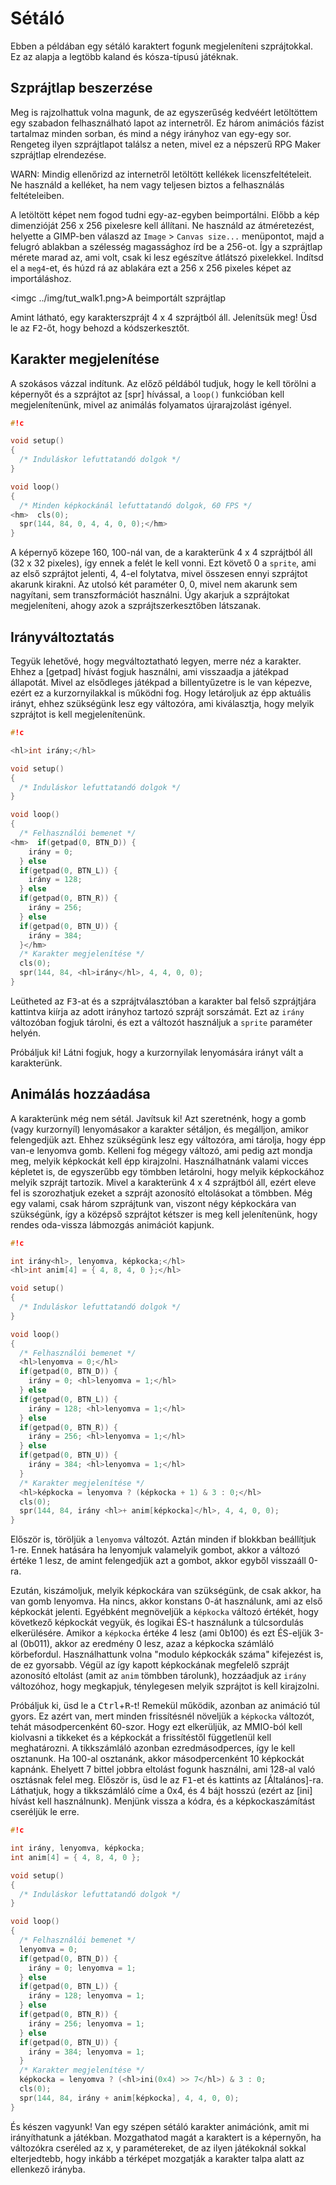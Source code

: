Sétáló
======

Ebben a példában egy sétáló karaktert fogunk megjeleníteni szprájtokkal. Ez az alapja a legtöbb kaland és kósza-típusú játéknak.

Szprájtlap beszerzése
---------------------

Meg is rajzolhattuk volna magunk, de az egyszerűség kedvéért letöltöttem egy szabadon felhasználható lapot az internetről.
Ez három animációs fázist tartalmaz minden sorban, és mind a négy irányhoz van egy-egy sor. Rengeteg ilyen szprájtlapot találsz
a neten, mivel ez a népszerű RPG Maker szprájtlap elrendezése.

WARN: Mindig ellenőrizd az internetről letöltött kellékek licenszfeltételeit. Ne használd a kelléket, ha nem vagy teljesen
biztos a felhasználás feltételeiben.

A letöltött képet nem fogod tudni egy-az-egyben beimportálni. Előbb a kép dimenzióját 256 x 256 pixelesre kell állítani. Ne
használd az átméretezést, helyette a GIMP-ben válaszd az `Image` > `Canvas size...` menüpontot, majd a felugró ablakban a
szélesség magassághoz írd be a 256-ot. Így a szprájtlap mérete marad az, ami volt, csak ki lesz egészítve átlátszó pixelekkel.
Indítsd el a `meg4`-et, és húzd rá az ablakára ezt a 256 x 256 pixeles képet az importáláshoz.

<imgc ../img/tut_walk1.png><fig>A beimportált szprájtlap</fig>

Amint látható, egy karakterszprájt 4 x 4 szprájtból áll. Jelenítsük meg! Üsd le az <kbd>F2</kbd>-őt, hogy behozd a kódszerkesztőt.

Karakter megjelenítése
----------------------

A szokásos vázzal indítunk. Az előző példából tudjuk, hogy le kell törölni a képernyőt és a szprájtot az [spr] hívással, a
`loop()` funkcióban kell megjelenítenünk, mivel az animálás folyamatos újrarajzolást igényel.

```c
#!c

void setup()
{
  /* Induláskor lefuttatandó dolgok */
}

void loop()
{
  /* Minden képkockánál lefuttatandó dolgok, 60 FPS */
<hm>  cls(0);
  spr(144, 84, 0, 4, 4, 0, 0);</hm>
}
```

A képernyő közepe 160, 100-nál van, de a karakterünk 4 x 4 szprájtból áll (32 x 32 pixeles), így ennek a felét le kell vonni.
Ezt követő 0 a `sprite`, ami az első szprájtot jelenti, 4, 4-el folytatva, mivel összesen ennyi szprájtot akarunk kirakni. Az
utolsó két paraméter 0, 0, mivel nem akarunk sem nagyítani, sem transzformációt használni. Úgy akarjuk a szprájtokat megjeleníteni,
ahogy azok a szprájtszerkesztőben látszanak.

Irányváltoztatás
----------------

Tegyük lehetővé, hogy megváltoztatható legyen, merre néz a karakter. Ehhez a [getpad] hívást fogjuk használni, ami visszaadja a
játékpad állapotát. Mivel az elsődleges játékpad a billentyűzetre is le van képezve, ezért ez a kurzornyilakkal is működni fog.
Hogy letároljuk az épp aktuális irányt, ehhez szükségünk lesz egy változóra, ami kiválasztja, hogy melyik szprájtot is kell
megjelenítenünk.

```c
#!c

<hl>int irány;</hl>

void setup()
{
  /* Induláskor lefuttatandó dolgok */
}

void loop()
{
  /* Felhasználói bemenet */
<hm>  if(getpad(0, BTN_D)) {
    irány = 0;
  } else
  if(getpad(0, BTN_L)) {
    irány = 128;
  } else
  if(getpad(0, BTN_R)) {
    irány = 256;
  } else
  if(getpad(0, BTN_U)) {
    irány = 384;
  }</hm>
  /* Karakter megjelenítése */
  cls(0);
  spr(144, 84, <hl>irány</hl>, 4, 4, 0, 0);
}
```

Leütheted az <kbd>F3</kbd>-at és a szprájtválasztóban a karakter bal felső szprájtjára kattintva kiírja az adott irányhoz
tartozó szprájt sorszámát. Ezt az `irány` változóban fogjuk tárolni, és ezt a változót használjuk a `sprite` paraméter helyén.

Próbáljuk ki! Látni fogjuk, hogy a kurzornyilak lenyomására irányt vált a karakterünk.

Animálás hozzáadása
-------------------

A karakterünk még nem sétál. Javítsuk ki! Azt szeretnénk, hogy a gomb (vagy kurzornyíl) lenyomásakor a karakter sétáljon, és
megálljon, amikor felengedjük azt. Ehhez szükségünk lesz egy változóra, ami tárolja, hogy épp van-e lenyomva gomb. Kelleni fog
mégegy változó, ami pedig azt mondja meg, melyik képkockát kell épp kirajzolni. Használhatnánk valami vicces képletet is, de
egyszerűbb egy tömbben letárolni, hogy melyik képkockához melyik szprájt tartozik. Mivel a karakterünk 4 x 4 szprájtból áll, ezért
eleve fel is szorozhatjuk ezeket a szprájt azonosító eltolásokat a tömbben. Még egy valami, csak három szprájtunk van, viszont
négy képkockára van szükségünk, így a középső szprájtot kétszer is meg kell jelenítenünk, hogy rendes oda-vissza lábmozgás
animációt kapjunk.

```c
#!c

int irány<hl>, lenyomva, képkocka;</hl>
<hl>int anim[4] = { 4, 8, 4, 0 };</hl>

void setup()
{
  /* Induláskor lefuttatandó dolgok */
}

void loop()
{
  /* Felhasználói bemenet */
  <hl>lenyomva = 0;</hl>
  if(getpad(0, BTN_D)) {
    irány = 0; <hl>lenyomva = 1;</hl>
  } else
  if(getpad(0, BTN_L)) {
    irány = 128; <hl>lenyomva = 1;</hl>
  } else
  if(getpad(0, BTN_R)) {
    irány = 256; <hl>lenyomva = 1;</hl>
  } else
  if(getpad(0, BTN_U)) {
    irány = 384; <hl>lenyomva = 1;</hl>
  }
  /* Karakter megjelenítése */
  <hl>képkocka = lenyomva ? (képkocka + 1) & 3 : 0;</hl>
  cls(0);
  spr(144, 84, irány <hl>+ anim[képkocka]</hl>, 4, 4, 0, 0);
}
```

Először is, töröljük a `lenyomva` változót. Aztán minden if blokkban beállítjuk 1-re. Ennek hatására ha lenyomjuk valamelyik
gombot, akkor a változó értéke 1 lesz, de amint felengedjük azt a gombot, akkor egyből visszaáll 0-ra.

Ezután, kiszámoljuk, melyik képkockára van szükségünk, de csak akkor, ha van gomb lenyomva. Ha nincs, akkor konstans 0-át használunk,
ami az első képkockát jelenti. Egyébként megnöveljük a `képkocka` változó értékét, hogy következő képkockát vegyük, és logikai ÉS-t
használunk a túlcsordulás elkerülésére. Amikor a `képkocka` értéke 4 lesz (ami 0b100) és ezt ÉS-eljük 3-al (0b011), akkor az eredmény
0 lesz, azaz a képkocka számláló körbefordul. Használhattunk volna "modulo képkockák száma" kifejezést is, de ez gyorsabb. Végül
az így kapott képkockának megfelelő szprájt azonosító eltolást (amit az `anim` tömbben tárolunk), hozzáadjuk az `irány` változóhoz,
hogy megkapjuk, ténylegesen melyik szprájtot is kell kirajzolni.

Próbáljuk ki, üsd le a <kbd>Ctrl</kbd>+<kbd>R</kbd>-t! Remekül működik, azonban az animáció túl gyors. Ez azért van, mert minden
frissítésnél növeljük a `képkocka` változót, tehát másodpercenként 60-szor. Hogy ezt elkerüljük, az MMIO-ból kell kiolvasni a
tikkeket és a képkockát a frissítéstől függetlenül kell meghatározni. A tikkszámláló azonban ezredmásodperces, így le kell osztanunk.
Ha 100-al osztanánk, akkor másodpercenként 10 képkockát kapnánk. Ehelyett 7 bittel jobbra eltolást fogunk használni, ami 128-al való
osztásnak felel meg. Először is, üsd le az <kbd>F1</kbd>-et és kattints az [Általános]-ra. Láthatjuk, hogy a tikkszámláló címe a
0x4, és 4 bájt hosszú (ezért az [ini] hívást kell használnunk). Menjünk vissza a kódra, és a képkockaszámítást cseréljük le erre.

```c
#!c

int irány, lenyomva, képkocka;
int anim[4] = { 4, 8, 4, 0 };

void setup()
{
  /* Induláskor lefuttatandó dolgok */
}

void loop()
{
  /* Felhasználói bemenet */
  lenyomva = 0;
  if(getpad(0, BTN_D)) {
    irány = 0; lenyomva = 1;
  } else
  if(getpad(0, BTN_L)) {
    irány = 128; lenyomva = 1;
  } else
  if(getpad(0, BTN_R)) {
    irány = 256; lenyomva = 1;
  } else
  if(getpad(0, BTN_U)) {
    irány = 384; lenyomva = 1;
  }
  /* Karakter megjelenítése */
  képkocka = lenyomva ? (<hl>ini(0x4) >> 7</hl>) & 3 : 0;
  cls(0);
  spr(144, 84, irány + anim[képkocka], 4, 4, 0, 0);
}
```

És készen vagyunk! Van egy szépen sétáló karakter animációnk, amit mi irányíthatunk a játékban. Mozgathatod magát a karaktert is a
képernyőn, ha változókra cseréled az x, y paramétereket, de az ilyen játékoknál sokkal elterjedtebb, hogy inkább a térképet
mozgatják a karakter talpa alatt az ellenkező irányba.
